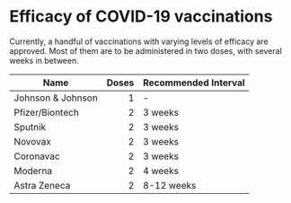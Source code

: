 # Efficacy of COVID-19 vaccinations

Currently, a handful of vaccinations with varying levels of efficacy are approved.
Most of them are to be administered in two doses, with several weeks in between. 


| Name              | Doses | Recommended Interval |
| ----------------- | ----: | -------------------- |
| Johnson & Johnson |     1 | -                    |
| Pfizer/Biontech   |     2 | 3 weeks              |
| Sputnik           |     2 | 3 weeks              |
| Novovax           |     2 | 3 weeks              |
| Coronavac         |     2 | 3 weeks              |
| Moderna           |     2 | 4 weeks              |
| Astra Zeneca      |     2 | 8-12 weeks           |


